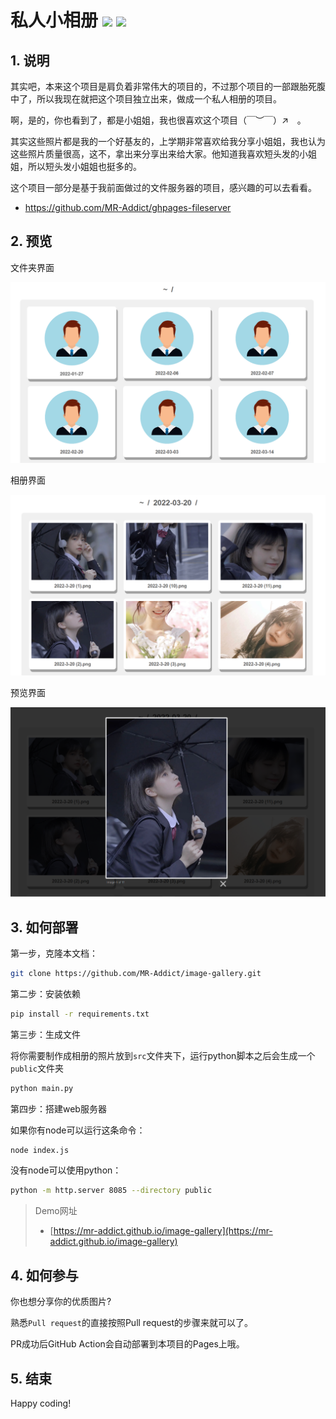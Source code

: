 <h1>私人小相册 <img src="https://github.com/MR-Addict/image-gallery/actions/workflows/pages.yml/badge.svg?branch=main"/> <img src="https://github.com/MR-Addict/image-gallery/actions/workflows/docker.yml/badge.svg?branch=main"/></h1>

## 1. 说明

其实吧，本来这个项目是肩负着非常伟大的项目的，不过那个项目的一部跟胎死腹中了，所以我现在就把这个项目独立出来，做成一个私人相册的项目。

啊，是的，你也看到了，都是小姐姐，我也很喜欢这个项目（￣︶￣）↗　。

其实这些照片都是我的一个好基友的，上学期非常喜欢给我分享小姐姐，我也认为这些照片质量很高，这不，拿出来分享出来给大家。他知道我喜欢短头发的小姐姐，所以短头发小姐姐也挺多的。

这个项目一部分是基于我前面做过的文件服务器的项目，感兴趣的可以去看看。

- https://github.com/MR-Addict/ghpages-fileserver

## 2. 预览

文件夹界面

![Folder](images/gallery-folder.png)

相册界面

![Image](images/gallery-image.png)

预览界面

![Preview](images/gallery-preview.png)

## 3. 如何部署

第一步，克隆本文档：

```bash
git clone https://github.com/MR-Addict/image-gallery.git
```

第二步：安装依赖

```bash
pip install -r requirements.txt
```

第三步：生成文件

将你需要制作成相册的照片放到`src`文件夹下，运行python脚本之后会生成一个`public`文件夹

```bash
python main.py
```

第四步：搭建web服务器

如果你有node可以运行这条命令：

```bash
node index.js
```

没有node可以使用python：

```bash
python -m http.server 8085 --directory public
```

> Demo网址
> - [https://mr-addict.github.io/image-gallery](https://mr-addict.github.io/image-gallery)

## 4. 如何参与

你也想分享你的优质图片?

熟悉`Pull request`的直接按照Pull request的步骤来就可以了。

PR成功后GitHub Action会自动部署到本项目的Pages上哦。

## 5. 结束

Happy coding!
